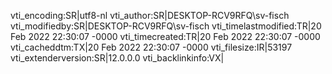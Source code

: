vti_encoding:SR|utf8-nl
vti_author:SR|DESKTOP-RCV9RFQ\\sv-fisch
vti_modifiedby:SR|DESKTOP-RCV9RFQ\\sv-fisch
vti_timelastmodified:TR|20 Feb 2022 22:30:07 -0000
vti_timecreated:TR|20 Feb 2022 22:30:07 -0000
vti_cacheddtm:TX|20 Feb 2022 22:30:07 -0000
vti_filesize:IR|53197
vti_extenderversion:SR|12.0.0.0
vti_backlinkinfo:VX|
